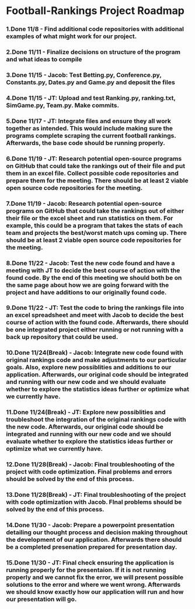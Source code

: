 
# Football-Rankings Project Roadmap 



### 1.Done 11/8 - Find additional code repositories with additional examples of what might work for our project.

### 2.Done 11/11 - Finalize decisions on structure of the program and what ideas to compile 

### 3.Done 11/15 - Jacob: Test Betting.py, Conference.py, Constants.py, Dates.py and Game.py and deposit the files

### 4.Done 11/15 - JT: Upload and test Ranking.py, ranking.txt, SimGame.py, Team.py. Make commits.

### 5.Done 11/17 - JT: Integrate files and ensure they all work together as intended. This would include making sure the programs complete scraping the current football rankings. Afterwards, the base code should be running properly. 

### 6.Done 11/19 - JT: Research potential open-source programs on GitHub that could take the rankings out of their file and put them in an excel file. Collect possible code repositories and prepare them for the meeting. There should be at least 2 viable open source code repositories for the meeting.

### 7.Done 11/19 - Jacob: Research potential open-source programs on GitHub that could take the rankings out of either their file or the excel sheet and run statistics on them. For example, this could be a program that takes the stats of each team and projects the best/worst match ups coming up. There should be at least 2 viable open source code repositories for the meeting.

### 8.Done 11/22 - Jacob: Test the new code found and have a meeting with JT to decide the best course of action with the found code. By the end of this meeting we should both be on the same page about how we are going forward with the project and have additions to our originally found code. 

### 9.Done 11/22 - JT: Test the code to bring the rankings file into an excel spreadsheet and meet with Jacob to decide the best course of action with the found code. Afterwards, there should be one integrated project either running or not running with a back up repository that could be used.

### 10.Done 11/24(Break) - Jacob: Integrate new code found with original rankings code and make adjustments to our particular goals. Also, explore new possiblities and additions to our application. Afterwards, our original code should be integrated and running with our new code and we should evaluate whether to explore the statistics ideas further or optimize what we currently have.  

### 11.Done 11/24(Break) - JT: Explore new possiblities and troubleshoot the integration of the original rankings code with the new code. Afterwards, our original code should be integrated and running with our new code and we should evaluate whether to explore the statistics ideas further or optimize what we currently have.  
 

### 12.Done 11/28(Break) - Jacob: Final troubleshooting of the project with code optimization. Final problems and errors should be solved by the end of this process. 

### 13.Done 11/28(Break) - JT: Final troubleshooting of the project with code optimization with Jacob. FInal problems should be solved by the end of this process. 

### 14.Done 11/30 - Jacob: Prepare a powerpoint presentation detailing our thought process and decision making throughout the development of our application. Afterwards there should be a completed presenation prepared for presentation day. 

### 15.Done 11/30 - JT: Final check ensuring the application is running properly for the presentaion. If it is not running properly and we cannot fix the error, we will present possible solutions to the error and where we went wrong. Afterwards we should know exactly how our application will run and how our presentation will go. 
